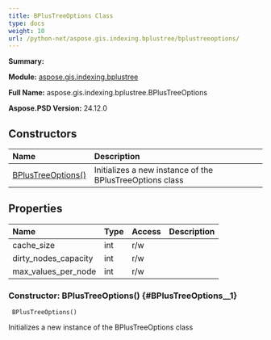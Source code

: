 ```yaml
---
title: BPlusTreeOptions Class
type: docs
weight: 10
url: /python-net/aspose.gis.indexing.bplustree/bplustreeoptions/
---
```


**Summary:** 

**Module:** [aspose.gis.indexing.bplustree](/psd/python-net/aspose.gis.indexing.bplustree/)

**Full Name:** aspose.gis.indexing.bplustree.BPlusTreeOptions

**Aspose.PSD Version:** 24.12.0

## **Constructors**
| **Name** | **Description** |
| :- | :- |
| [BPlusTreeOptions()](#BPlusTreeOptions__1) | Initializes a new instance of the BPlusTreeOptions class |
## **Properties**
| **Name** | **Type** | **Access** | **Description** |
| :- | :- | :- | :- |
| cache_size | int | r/w |    |
| dirty_nodes_capacity | int | r/w |    |
| max_values_per_node | int | r/w |    |


### Constructor: BPlusTreeOptions() {#BPlusTreeOptions__1}


```
 BPlusTreeOptions() 
```

Initializes a new instance of the BPlusTreeOptions class


